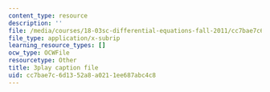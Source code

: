 ```yaml
---
content_type: resource
description: ''
file: /media/courses/18-03sc-differential-equations-fall-2011/cc7bae7c6d1352a8a0211ee687abc4c8_EWWw0jryj1A.vtt
file_type: application/x-subrip
learning_resource_types: []
ocw_type: OCWFile
resourcetype: Other
title: 3play caption file
uid: cc7bae7c-6d13-52a8-a021-1ee687abc4c8
---
```

